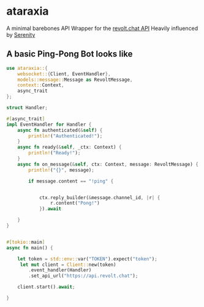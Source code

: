 # ataraxia
A minimal barebones API Wrapper for the [revolt.chat API](https://revolt.chat)
Heavily influenced by [Serenity](https://github.com/serenity-rs/serenity)

## A basic Ping-Pong Bot looks like

```rs 
use ataraxia::{
    websocket::{Client, EventHandler},
    models::message::Message as RevoltMessage,
    context::Context,
    async_trait
};

struct Handler;

#[async_trait]
impl EventHandler for Handler {
    async fn authenticated(&self) {
        println!("Authenticated!");
    }
    async fn ready(&self, _ctx: Context) {
        println!("Ready!");
    }
    async fn on_message(&self, ctx: Context, message: RevoltMessage) {
        println!("{}", message);

        if message.content == "!ping" {


            ctx.reply_builder(&message.channel_id, |r| {
                r.content("Pong!")
            }).await

    }
}


#[tokio::main]
async fn main() {

    let token = std::env::var("TOKEN").expect("token");
     let mut client = Client::new(token)
        .event_handler(Handler)
        .set_api_url("https://api.revolt.chat");

    client.start().await;

}

```